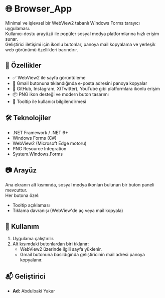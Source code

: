 # 🌐 Browser_App

Minimal ve işlevsel bir WebView2 tabanlı Windows Forms tarayıcı uygulaması.  
Kullanıcı dostu arayüzü ile popüler sosyal medya platformlarına hızlı erişim sunar.  
Geliştirici iletişimi için ikonlu butonlar, panoya mail kopyalama ve yerleşik web görünümü özellikleri barındırır.

## 🚀 Özellikler

- ✅ WebView2 ile sayfa görüntüleme
- 📩 Gmail butonuna tıklandığında e-posta adresini panoya kopyalar
- 🔗 GitHub, Instagram, X(Twitter), YouTube gibi platformlara ikonlu erişim
- 📦 PNG ikon desteği ve modern buton tasarımı
- 🧠 Tooltip ile kullanıcı bilgilendirmesi

## 🛠️ Teknolojiler

- .NET Framework / .NET 6+
- Windows Forms (C#)
- WebView2 (Microsoft Edge motoru)
- PNG Resource Integration
- System.Windows.Forms

## 📷 Arayüz

Ana ekranın alt kısmında, sosyal medya ikonları bulunan bir buton paneli mevcuttur.  
Her butona özel:
- Tooltip açıklaması
- Tıklama davranışı (WebView'de aç veya mail kopyala)

## 🧪 Kullanım

1. Uygulama çalıştırılır.
2. Alt kısımdaki butonlardan biri tıklanır:
   - WebView2 üzerinde ilgili sayfa yüklenir.
   - Gmail butonuna basıldığında geliştiricinin mail adresi panoya kopyalanır.

## 📬 Geliştirici

- **Ad:** Abdulbaki Yakar  



